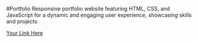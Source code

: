 #Portfolio
Responsive portfolio website featuring HTML, CSS, and JavaScript for a dynamic and engaging user experience, showcasing skills and projects

[Your Link Here](https://tejaswini1304.github.io/portfolio/)
